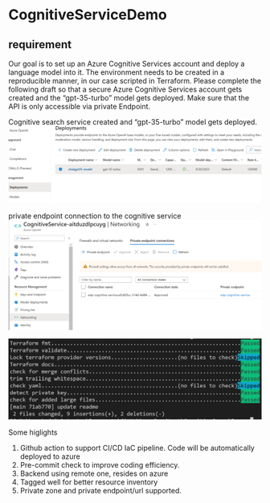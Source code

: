 # CognitiveServiceDemo
## requirement
Our goal is to set up an Azure Cognitive Services account and deploy a language model into it. The
environment needs to be created in a reproducible manner, in our case scripted in Terraform.
Please complete the following draft so that a secure Azure Cognitive Services account gets created
and the “gpt-35-turbo” model gets deployed. Make sure that the API is only accessible via private
Endpoint.

Cognitive search service created and “gpt-35-turbo” model gets deployed.
![Alt text](image.png)

private endpoint connection to the cognitive service
![Alt text](image2.png)

![Alt text](image3.png)

Some higlights
1.	Github action to support CI/CD IaC pipeline. Code will be automatically deployed to azure
2.	Pre-commit check to improve coding efficiency.
3.	Backend using remote one, resides on azure
4.	Tagged well for better resource inventory
5.	Private zone and private endpoint/url supported.
